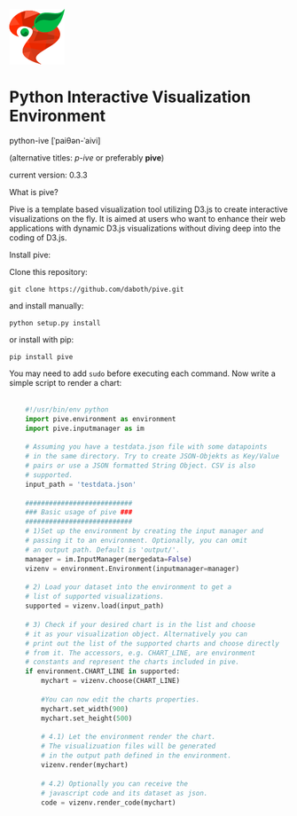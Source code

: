 ![pive Logo](/artwork/pive_logo_optimized_100x100.png)


Python Interactive Visualization Environment
=====

python-ive
[ˈpaiθən-ˈaivi]

(alternative titles: *p-ive* or preferably **pive**)

current version: 0.3.3

What is pive?

Pive is a template based visualization tool utilizing D3.js to create interactive visualizations on the fly. It is aimed
at users who want to enhance their web applications with dynamic D3.js visualizations without diving deep into the
coding of D3.js.

Install pive:

Clone this repository:
```
git clone https://github.com/daboth/pive.git
```
and install manually:
```
python setup.py install
```

or install with pip:
```
pip install pive
```

You may need to add ```sudo``` before executing each command.
Now write a simple script to render a chart:

```python

    #!/usr/bin/env python
    import pive.environment as environment
    import pive.inputmanager as im

	# Assuming you have a testdata.json file with some datapoints
	# in the same directory. Try to create JSON-Objekts as Key/Value
	# pairs or use a JSON formatted String Object. CSV is also
	# supported.
	input_path = 'testdata.json'

	###########################
	### Basic usage of pive ###
	###########################
	# 1)Set up the environment by creating the input manager and
	# passing it to an environment. Optionally, you can omit
	# an output path. Default is 'output/'.
	manager = im.InputManager(mergedata=False)
	vizenv = environment.Environment(inputmanager=manager)

	# 2) Load your dataset into the environment to get a
	# list of supported visualizations.
	supported = vizenv.load(input_path)

	# 3) Check if your desired chart is in the list and choose
	# it as your visualization object. Alternatively you can
	# print out the list of the supported charts and choose directly
	# from it. The accessors, e.g. CHART_LINE, are environment
	# constants and represent the charts included in pive.
	if environment.CHART_LINE in supported:
	    mychart = vizenv.choose(CHART_LINE)

        #You can now edit the charts properties.
	    mychart.set_width(900)
	    mychart.set_height(500)

        # 4.1) Let the environment render the chart.
        # The visualizuation files will be generated
        # in the output path defined in the environment.
        vizenv.render(mychart)

        # 4.2) Optionally you can receive the
        # javascript code and its dataset as json.
        code = vizenv.render_code(mychart)
```
